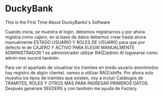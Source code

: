 # DuckyBank
 This is the First Time About DuckyBanks's Software

Cuando inicia, se muestra el login, debemos registrarnos y por ahora registra como cajero, en la base de datos debemos crear hasta ahora manualmente ESTADO USUARIO Y ROLES DE USUARIO para que por defecto le de CAJERO Y ACTIVO
PARA ELEGIR MANUALMENTE ADMINISTRADOR
1 es administrador
utilizar RAÍZ/admin
Al loguearse como admin eso sucerá también.

Para ver el apartado de visualizar los tramites en modo usuario anonimo(no hay registro de algún cliente). vamos a utilizar RAÍZ/shifts.
Por ahora solo muestra los tipos de trámites que existen, voy a incluir
Catálogos de TRAMITES, ROLES Y OTROS MÁS PARA INGRESAR PRIMEROS DATOS.
Después generaré SEEDERS y con también me ayuda de Factory.


